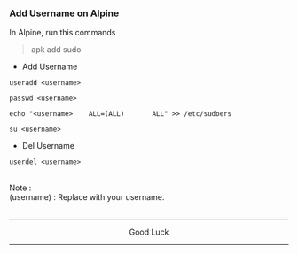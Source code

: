 ### Add Username on Alpine

In Alpine, run this commands
> apk add sudo

* Add Username
```
useradd <username>
```
```
passwd <username>
```
```
echo "<username>    ALL=(ALL)       ALL" >> /etc/sudoers
```
```
su <username>
```

* Del Username
```
userdel <username>
```

</br>
Note :</br>
(username) : Replace with your username.
</br></br>

---
<p align="center">Good Luck</p>

---
